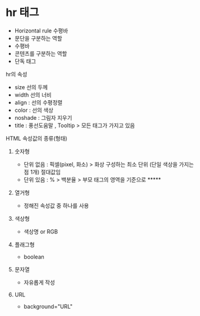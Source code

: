 # hr 태그

- Horizontal rule 수평바
- 문단을 구분하는 역할
- 수평바 
- 콘텐츠를 구분하는 역할 
- 단독 태그

hr의 속성
- size 선의 두께
- width 선의 너비
- align : 선의 수평정렬
- color : 선의 색상
- noshade : 그림자 지우기
- title : 풍선도움말 , Tooltip > 모든 태그가 가지고 있음 


HTML 속성값의 종류(형태)
1. 숫자형
	- 단위 없음 : 픽셀(pixel, 화소) > 화상 구성하는 최소 단위 (단일 색상을 가지는 점 1개) 절대값임 
	- 단위 있음 : % > 백분율 > 부모 태그의 영역을 기준으로 \*\*\*\*\*

2. 열거형
	- 정해진 속성값 중 하나를 사용 
3. 색상형
	- 색상명 or RGB
4. 플래그형
	- boolean
5. 문자열
	- 자유롭게 작성
6. URL
	- background="URL"


